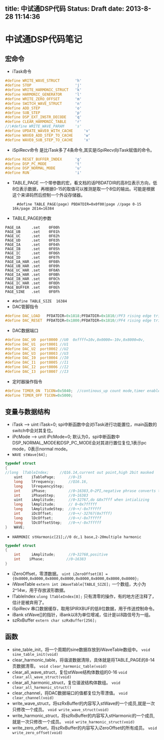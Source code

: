 title: 中试通DSP代码
Status: Draft
date: 2013-8-28 11:14:36
---


# 中试通DSP代码笔记

## 宏命令
    
<!--more-->

- iTask命令
```c
#define WRITE_WAVE_STRUCT		'h'
#define STOP					'j'
#define WRITE_HARMONIC_STRUCT	'k'
#define HARMONIC_GENERATOR		'l'
#define WRITE_ZERO_OFFSET		'm'
#define SWITCH_WAVE_STRUCT		'n'
#define ADD_STEP				'o'
#define SUB_STEP				'p'
#define DSP_EXT_INSTR_DECODE	'q'
#define CLEAR_HARMONIC_TABLE	'r'
//\#define WRITE_WAVE_PARAM		's'
#define UPDATE_WAVE0_WITH_CACHE		'v'
#define WAVE0_ADD_STEP_TO_CACHE		'w'
#define WAVE0_SUB_STEP_TO_CACHE		'x'
```

<!--more-->

- iSpiRecv命令
是比iTask多了4条命令,其实是iSpiRecv向iTask赋值的命令。
```c
#define RESET_BUFFER_INDEX		'g'
#define DSP_PC_MODE				't'
#define DSP_NORMAL_MODE			'u'
#define RUN						'i'
```
- TABLE_PAGE 一个带参数的宏，看文档的话PBDATDIR的高8位表示方向，低8位表示数据，再根据0-15的取值可以推测是取一个8位的输出。可能是根据这个来译码然后控制一个外设存储器。

		#define TABLE_PAGE(page) PBDATDIR=0x0f00|page //page 0-15 16k/page 2E14=16384 

- TABLE_PAGE的参数
```assembly
PAGE_UA		.set	0F00h
PAGE_UB		.set	0F01h
PAGE_UC		.set	0F02h
PAGE_UD		.set	0F03h
PAGE_IA		.set	0F04h
PAGE_IB		.set	0F05h
PAGE_IC		.set	0F06h
PAGE_ID		.set	0F07h
PAGE_UA_HAR	.set	0F08h
PAGE_UB_HAR	.set	0F09h
PAGE_UC_HAR	.set	0F0Ah
PAGE_IA_HAR	.set	0F0Bh
PAGE_IB_HAR	.set	0F0Ch
PAGE_IC_HAR	.set	0F0Dh
PAGE_BUFFER	.set	0F0Eh
PAGE_SINE	.set	0F0Fh
```
- `#define TABLE_SIZE  16384`
- DAC管脚指令
```c++
#define DAC_LOAD   PFDATDIR=0x1818;PFDATDIR=0x1810//PF3 rising edge triggered,low when idle
#define DAC_RESET  PFDATDIR=0x1800;PFDATDIR=0x1810//PF4 rising edge triggered,hige when idle
```
- DAC数据端口
```c
#define DAC_U0	port0000 //U0  0xffff=10v,0x0000=-10v,0x8000=0v,
#define DAC_U1	port0001 //U1
#define DAC_U2	port0002 //U2
#define DAC_U3	port0003 //U3 
#define DAC_I0	port0004 //I0
#define DAC_I1	port0005 //I1
#define DAC_I2	port0006 //I2
#define DAC_I3	port0007 //I3    
```
- 定时器操作指令
```c
#define TIMER_ON  T1CON=0x5040;  //continous_up count mode,timer enable
#define TIMER_OFF T1CON=0x5000;
```
## 变量与数据结构

- iTask --> uint iTask=0;
spi中断函数中会对iTask进行功能置位，main函数的switch中会对其复位。
- iPcMode --> unit iPcMode=0;
默认为0，spi中断函数中DSP_NORMAL_MODE和DSP_PC_MODE会对其进行置位复位,1表示pc mode，0表示normal mode。
- `WAVE stWave[64];`
```c 
typedef	struct	
{
//long	lTableIndex;     //Q16.14,current out point,high 2bit masked
	uint	iTablePage; 	 //0~15		
	long	lFrequency;   	 //Q16.16,   				 				  				  					
	long    lFrequencyStep;
	int	    iPhase;          //0~16383,0~2PI,negative phrase converts to positive
	int     iPhaseStep;      //0~16383
	uint 	iAmplitude;      //0~32767,do &0x7fff when intializing 	
	long 	lAmplitude;      // 0~0x7fffff  
	long    lAmplitudeStep;  //0~+/-0x7fffff
	int     iDcOffset;       //0~+/-32767(0x7fff)
	long    lDcOffset;       //0~+/-0x7fffff
	long    lDcOffsetStep;	 //0~+/-0x7fffff		
}	WAVE;  
```
- `HARMONIC stHarmonic[21];//0 dc,1 base,2-20multiple harmonic`
```c
typedef	struct	
{  				  				
	int	    iAmplitude;      //0~32768,positive	
	int    iPhase;          //0~16383
}
```
- iZeroOffset，零漂数据。
		`uint iZeroOffset[8] = {0x8000,0x8000,0x8000,0x8000,0x8000,0x8000,0x8000,0x8000};`
- iWaveTable
		`extern int iWaveTable[TABLE_SIZE];`
一个数组，大小为2^14w，用于存放波形数据。
- lTableIndex
		`ulong lTableIndex[8];`
只有清零的操作，有的地方还注释了，估计是被弃用了。
- iSpiRecv
串口数据缓存，取用SPIRXBUF的低8位数据，用于传送控制命令。
- iBank 
stWave[]的指针，iBank以8为单位增减，估计是以8路信号为一组。
- szRxBuffer
		`extern char szRxBuffer[256];`

## 函数

- sine_table_init，将一个周期的sine数据存放到iWaveTable数组中。
		`void sine_table_init(void)`
- clear_harmonic_table，将谐波数据清除，具体就是将TABLE_PAGE的8-14页数据清零。
		`void clear_harmonic_table(void)`
- clear_all_wave_struct，复位stWave结构体数组的0-16
		`void clear_all_wave_struct(void)`
- clear_all_harmonic_struct，复位谐波结构体数组。
		`void clear_all_harmonic_struct()`
- clear_channel，将DAC数据端口的值都复位为零漂值。
		`void clear_channel(void)`
- write_wave_struct，将szRxBuffer的内容写入stWave的一个成员,就是一次只修改一个成员。
		`void write_wave_struct(void)`
- write_harmonic_struct，将szRxBuffer的内容写入stHarmonic的一个成员,就是一次只修改一个成员。
		`void write_harmonic_struct(void)`
- write_zero_offset，将szRxBuffer的内容写入iZeroOffset的所有成员。
		`void write_zero_offset(void)`




